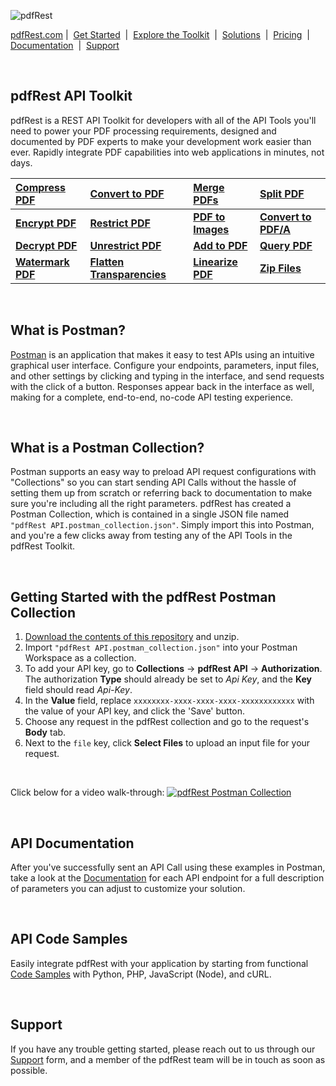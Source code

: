 ![pdfRest](https://cms.pdfrest.com/content/images/2022/11/pdfRest_logo_tag_750_275_light_bg.png)


[pdfRest.com](https://pdfrest.com )&nbsp;|&nbsp; [Get Started](https://pdfrest.com/getstarted) &nbsp;|&nbsp; [Explore the Toolkit](https://pdfrest.com/apitoolkit) &nbsp;|&nbsp; [Solutions](https://pdfrest.com/solutions/) &nbsp;|&nbsp; [Pricing](https://pdfrest.com/pricing) &nbsp;|&nbsp; [Documentation](https://pdfrest.com/documentation.html) &nbsp;|&nbsp; [Support](https://pdfrest.com/support)

<br>

## pdfRest API Toolkit
pdfRest is a REST API Toolkit for developers with all of the API Tools you'll need to power your PDF processing requirements, designed and documented by PDF experts to make your development work easier than ever. Rapidly integrate PDF capabilities into web applications in minutes, not days. 


|[Compress PDF](https://pdfrest.com/apitoolkit/compress-pdf/) | [Convert to PDF](https://pdfrest.com/apitoolkit/convert-to-pdf/) | [Merge PDFs](https://pdfrest.com/apitoolkit/merge-pdfs/) | [Split PDF](https://pdfrest.com/apitoolkit/split-pdf/)
|:-|:-|:-|:-| 
__[Encrypt PDF](https://pdfrest.com/apitoolkit/encrypt-pdf/)__ | __[Restrict PDF](https://pdfrest.com/apitoolkit/restrict-pdf/)__ | __[PDF to Images](https://pdfrest.com/apitoolkit/pdf-to-images/)__ | __[Convert to PDF/A](https://pdfrest.com/apitoolkit/convert-to-pdfa/)__ 
__[Decrypt PDF](https://pdfrest.com/apitoolkit/encrypt-pdf/)__ | __[Unrestrict PDF](https://pdfrest.com/apitoolkit/restrict-pdf/)__ | __[Add to PDF](https://pdfrest.com/apitoolkit/add-to-pdf/)__ | __[Query PDF](https://pdfrest.com/apitoolkit/query-pdf/)__ 
__[Watermark PDF](https://pdfrest.com/apitoolkit/watermark-pdf/)__ |__[Flatten Transparencies](https://pdfrest.com/apitoolkit/flatten-transparencies/)__ | __[Linearize PDF](https://pdfrest.com/apitoolkit/linearize-pdf/)__ | __[Zip Files](https://pdfrest.com/apitoolkit/zip-files/)__ 


<br>

## What is Postman?
[Postman](https://www.postman.com/downloads/) is an application that makes it easy to test APIs using an intuitive graphical user interface.  Configure your endpoints, parameters, input files, and other settings by clicking and typing in the interface, and send requests with the click of a button.  Responses appear back in the interface as well, making for a complete, end-to-end, no-code API testing experience.

<br>

## What is a Postman Collection?
Postman supports an easy way to preload API request configurations with "Collections" so you can start sending API Calls without the hassle of setting them up from scratch or referring back to documentation to make sure you're including all the right parameters.  pdfRest has created a Postman Collection, which is contained in a single JSON file named `"pdfRest API.postman_collection.json"`.  Simply import this into Postman, and you're a few clicks away from testing any of the API Tools in the pdfRest Toolkit.

<br>

## Getting Started with the pdfRest Postman Collection

1. [Download the contents of this repository](https://github.com/datalogics/pdf-rest-postman-collection/archive/refs/heads/develop.zip) and unzip.
2. Import `"pdfRest API.postman_collection.json"` into your Postman Workspace as a collection.
3. To add your API key, go to **Collections** -> **pdfRest API** -> **Authorization**. The authorization **Type** should already be set to *Api Key*, and the **Key** field should read *Api-Key*.
4. In the **Value** field, replace `xxxxxxxx-xxxx-xxxx-xxxx-xxxxxxxxxxxx` with the value of your API key, and click the 'Save' button.
5. Choose any request in the pdfRest collection and go to the request's **Body** tab.
6. Next to the `file` key, click **Select Files** to upload an input file for your request.

<br>

Click below for a video walk-through:
<a href='https://www.youtube.com/watch?v=YLSFssVteBs' target='_blank'>![pdfRest Postman Collection](https://cms.pdfrest.com/content/images/size/w1000/2023/02/Screen-Shot-2023-02-03-at-10.06.37-AM.png)</a>

<br>

## API Documentation
After you've successfully sent an API Call using these examples in Postman, take a look at the [Documentation](https://pdfrest.com/documentation.html) for each API endpoint for a full description of parameters you can adjust to customize your solution.

<br>

## API Code Samples
Easily integrate pdfRest with your application by starting from functional [Code Samples](https://github.com/datalogics/pdf-rest-api-samples) with Python, PHP, JavaScript (Node), and cURL.


<br>

## Support
If you have any trouble getting started, please reach out to us through our [Support](https://pdfrest.com/support) form, and a member of the pdfRest team will be in touch as soon as possible.
